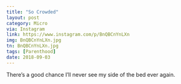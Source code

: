 ```yaml
---
title: "So Crowded"
layout: post
category: Micro
via: Instagram
link: https://www.instagram.com/p/BnQBCnYnLXn
img: BnQBCnYnLXn.jpg
tn: BnQBCnYnLXn.jpg
tags: [Parenthood]
date: 2018-09-03
---
```

There’s a good chance I’ll never see my side of the bed ever again.